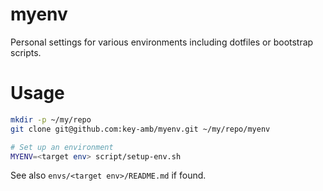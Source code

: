 # myenv

Personal settings for various environments including dotfiles or bootstrap scripts.

# Usage

```bash
mkdir -p ~/my/repo
git clone git@github.com:key-amb/myenv.git ~/my/repo/myenv

# Set up an environment
MYENV=<target env> script/setup-env.sh
```

See also `envs/<target env>/README.md` if found.
